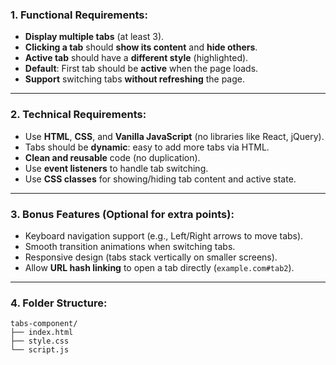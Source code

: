 ### 1. **Functional Requirements:**
- **Display multiple tabs** (at least 3).
- **Clicking a tab** should **show its content** and **hide others**.
- **Active tab** should have a **different style** (highlighted).
- **Default**: First tab should be **active** when the page loads.
- **Support** switching tabs **without refreshing** the page.

---

### 2. **Technical Requirements:**
- Use **HTML**, **CSS**, and **Vanilla JavaScript** (no libraries like React, jQuery).
- Tabs should be **dynamic**: easy to add more tabs via HTML.
- **Clean and reusable** code (no duplication).
- Use **event listeners** to handle tab switching.
- Use **CSS classes** for showing/hiding tab content and active state.
  
---

### 3. **Bonus Features (Optional for extra points):**
- Keyboard navigation support (e.g., Left/Right arrows to move tabs).
- Smooth transition animations when switching tabs.
- Responsive design (tabs stack vertically on smaller screens).
- Allow **URL hash linking** to open a tab directly (`example.com#tab2`).

---

### 4. **Folder Structure:**
```
tabs-component/
├── index.html
├── style.css
└── script.js
```